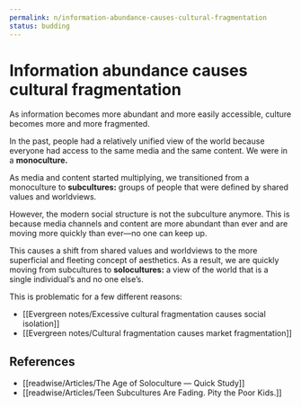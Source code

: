 ```yaml
---
permalink: n/information-abundance-causes-cultural-fragmentation
status: budding
---
```

# Information abundance causes cultural fragmentation

As information becomes more abundant and more easily accessible, culture becomes more and more fragmented.

In the past, people had a relatively unified view of the world because everyone had access to the same media and the same content. We were in a **monoculture.**

As media and content started multiplying, we transitioned from a monoculture to **subcultures:** groups of people that were defined by shared values and worldviews.

However, the modern social structure is not the subculture anymore. This is because media channels and content are more abundant than ever and are moving more quickly than ever—no one can keep up.

This causes a shift from shared values and worldviews to the more superficial and fleeting concept of aesthetics. As a result, we are quickly moving from subcultures to **solocultures:** a view of the world that is a single individual’s and no one else’s.

This is problematic for a few different reasons:

- [[Evergreen notes/Excessive cultural fragmentation causes social isolation]]
- [[Evergreen notes/Cultural fragmentation causes market fragmentation]]

## References

- [[readwise/Articles/The Age of Soloculture — Quick Study]]
- [[readwise/Articles/Teen Subcultures Are Fading. Pity the Poor Kids.]]

